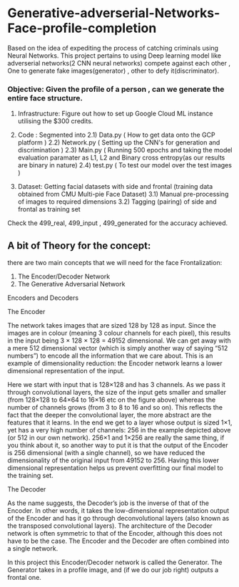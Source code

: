 # Generative-adverserial-Networks-Face-profile-completion

Based on the idea of expediting the process of catching criminals using Neural Networks.
This project pertains to using Deep learning model like adverserial networks(2 CNN neural networks) compete against each other
, One to generate fake images(generator) , other to defy it(discriminator). 

### Objective: Given the profile of a person , can we generate the entire face structure. 

1) Infrastructure: Figure out how to set up Google Cloud ML instance utilising the $300 credits.
2) Code : Segmented into 
  2.1) Data.py ( How to get data onto the GCP platform )
  2.2) Network.py ( Setting up the CNN's for generation and discrimination )
  2.3) Main.py ( Running 500 epochs and taking the model evaluation paramater as L1, L2 and Binary cross entropy(as our results are binary in nature)
  2.4) test.py ( To test our model over the test images )
  
3) Dataset: Getting facial datasets with side and frontal (training data obtained from CMU Multi-pie Face Dataset)
	3.1) Manual pre-processing of images to required dimensions
	3.2) Tagging (pairing) of side and frontal as training set

Check the 499_real, 499_input , 499_generated for the accuracy achieved. 

## A bit of Theory for the concept:
there are two main concepts that we will need for the face Frontalization:

1) The Encoder/Decoder Network
2) The Generative Adversarial Network

Encoders and Decoders

The Encoder

The network takes images that are sized 128 by 128 as input. Since the images are in colour (meaning 3 colour channels for each pixel), this results in the input being 3 × 128 × 128 = 49152 dimensional. We can get away with a mere 512 dimensional vector (which is simply another way of saying “512 numbers”) to encode all the information that we care about. This is an example of dimensionality reduction: the Encoder network learns a lower dimensional representation of the input. 

Here we start with input that is 128×128 and has 3 channels. As we pass it through convolutional layers, the size of the input gets smaller and smaller (from 128×128 to 64×64 to 16×16 etc on the figure above) whereas the number of channels grows (from 3 to 8 to 16 and so on). This reflects the fact that the deeper the convolutional layer, the more abstract are the features that it learns. In the end we get to a layer whose output is sized 1×1, yet has a very high number of channels: 256 in the example depicted above (or 512 in our own network). 256×1 and 1×256 are really the same thing, if you think about it, so another way to put it is that the output of the Encoder is 256 dimensional (with a single channel), so we have reduced the dimensionality of the original input from 49152 to 256. Having this lower dimensional representation helps us prevent overfitting our final model to the training set.

The Decoder

As the name suggests, the Decoder’s job is the inverse of that of the Encoder. In other words, it takes the low-dimensional representation output of the Encoder and has it go through deconvolutional layers (also known as the transposed convolutional layers). The architecture of the Decoder network is often symmetric to that of the Encoder, although this does not have to be the case. The Encoder and the Decoder are often combined into a single network.

In this project this Encoder/Decoder network is called the Generator. The Generator takes in a profile image, and (if we do our job right) outputs a frontal one.
